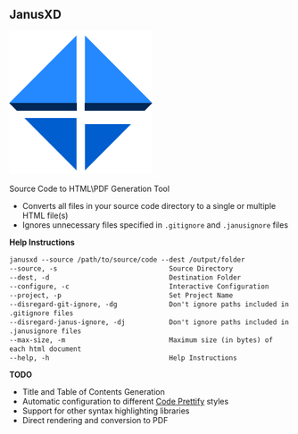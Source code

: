 ## JanusXD
![Logo](/JanusXD/wwwroot/images/logo.png)


Source Code to HTML\PDF Generation Tool



* Converts all files in your source code directory to a single or multiple HTML file(s)
* Ignores unnecessary files specified in `.gitignore` and `.janusignore` files 


**Help Instructions**

    janusxd --source /path/to/source/code --dest /output/folder
    --source, -s                            Source Directory
    --dest, -d                              Destination Folder
    --configure, -c                         Interactive Configuration
    --project, -p                           Set Project Name
    --disregard-git-ignore, -dg             Don't ignore paths included in .gitignore files
    --disregard-janus-ignore, -dj           Don't ignore paths included in .janusignore files
    --max-size, -m                          Maximum size (in bytes) of each html document
    --help, -h                              Help Instructions

  
**TODO**
* Title and Table of Contents Generation
* Automatic configuration to different [Code Prettify][0] styles
* Support for other syntax highlighting libraries
* Direct rendering and conversion to PDF

[0]: <https://github.com/googlearchive/code-prettify>